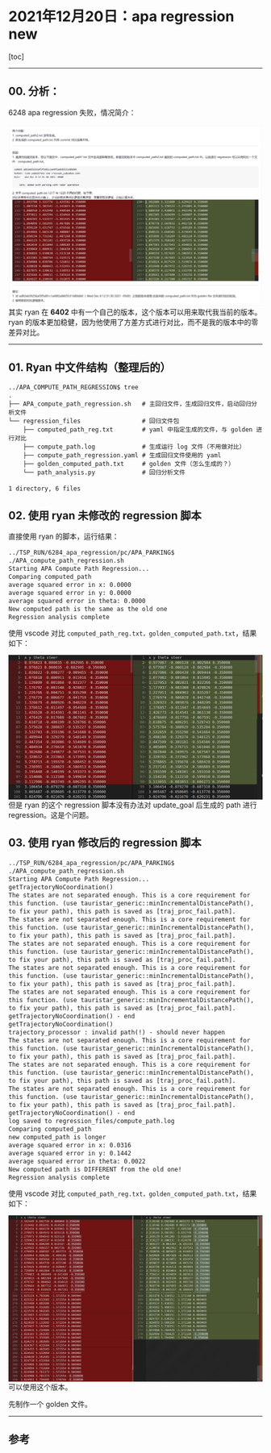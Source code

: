 # 2021年12月20日：apa regression new

[toc]



---



## 00. 分析：

6248 apa regression 失败，情况简介：

<img src="20211220_6248_apa_regression_new.assets/image-20211220134413519.png" alt="image-20211220134413519" style="zoom: 150%;" align="left"/>



其实 ryan 在 **6402** 中有一个自己的版本，这个版本可以用来取代我当前的版本。ryan 的版本更加稳健，因为他使用了方差方式进行对比，而不是我的版本中的零差异对比。



---



## 01. Ryan 中文件结构（整理后的）

```shell
../APA_COMPUTE_PATH_REGRESSION$ tree
.
├── APA_compute_path_regression.sh   # 主回归文件，生成回归文件，启动回归分析文件
└── regression_files				 # 回归文件包
    ├── computed_path_reg.txt		 # yaml 中指定生成的文件，与 golden 进行对比
    ├── compute_path.log    		 # 生成运行 log 文件（不用做对比）
    ├── compute_path_regression.yaml # 生成回归文件使用的 yaml
    ├── golden_computed_path.txt     # golden 文件（怎么生成的？）
    └── path_analysis.py			 # 回归分析文件

1 directory, 6 files
```



## 02. 使用 ryan 未修改的 regression 脚本



直接使用 ryan 的脚本，运行结果：

```shell
../TSP_RUN/6284_apa_regression/pc/APA_PARKING$ ./APA_compute_path_regression.sh 
Starting APA Compute Path Regression... 
Comparing computed_path
average squared error in x: 0.0000
average squared error in y: 0.0000
average squared error in theta: 0.0000
New computed path is the same as the old one
Regression analysis complete
```

使用 vscode 对比 `computed_path_reg.txt，golden_computed_path.txt`，结果如下：

<img src="20211220_6248_apa_regression_new.assets/image-20211220145631662.png" alt="image-20211220145631662" style="zoom:80%;" align="left"/>

<img src="20211220_6248_apa_regression_new.assets/image-20211220145656217.png" alt="image-20211220145656217" style="zoom:80%;" align="left"/>



但是 ryan 的这个 regression 脚本没有办法对 update_goal 后生成的 path 进行 regression。这是个问题。



## 03. 使用 ryan 修改后的 regression 脚本



```shell
../TSP_RUN/6284_apa_regression/pc/APA_PARKING$ ./APA_compute_path_regression.sh 
Starting APA Compute Path Regression... 
getTrajectoryNoCoordination()
The states are not separated enough. This is a core requirement for this function. (use tauristar_generic::minIncrementalDistancePath(), to fix your path), this path is saved as [traj_proc_fail.path].
The states are not separated enough. This is a core requirement for this function. (use tauristar_generic::minIncrementalDistancePath(), to fix your path), this path is saved as [traj_proc_fail.path].
The states are not separated enough. This is a core requirement for this function. (use tauristar_generic::minIncrementalDistancePath(), to fix your path), this path is saved as [traj_proc_fail.path].
The states are not separated enough. This is a core requirement for this function. (use tauristar_generic::minIncrementalDistancePath(), to fix your path), this path is saved as [traj_proc_fail.path].
The states are not separated enough. This is a core requirement for this function. (use tauristar_generic::minIncrementalDistancePath(), to fix your path), this path is saved as [traj_proc_fail.path].
getTrajectoryNoCoordination() - end
getTrajectoryNoCoordination()
trajectory_processor : invalid path(!) - should never happen
The states are not separated enough. This is a core requirement for this function. (use tauristar_generic::minIncrementalDistancePath(), to fix your path), this path is saved as [traj_proc_fail.path].
The states are not separated enough. This is a core requirement for this function. (use tauristar_generic::minIncrementalDistancePath(), to fix your path), this path is saved as [traj_proc_fail.path].
The states are not separated enough. This is a core requirement for this function. (use tauristar_generic::minIncrementalDistancePath(), to fix your path), this path is saved as [traj_proc_fail.path].
getTrajectoryNoCoordination() - end
log saved to regression_files/compute_path.log
Comparing computed_path
new computed_path is longer
average squared error in x: 0.0316
average squared error in y: 0.1442
average squared error in theta: 0.0022
New computed path is DIFFERENT from the old one!
Regression analysis complete
```



使用 vscode 对比 `computed_path_reg.txt，golden_computed_path.txt`，结果如下：

<img src="20211220_6248_apa_regression_new.assets/image-20211220161844263.png" alt="image-20211220161844263" style="zoom:80%;" align="left"/>

<img src="20211220_6248_apa_regression_new.assets/image-20211220161911929.png" alt="image-20211220161911929" style="zoom:80%;" align="left"/>



可以使用这个版本。

先制作一个 golden 文件。



---

## 参考